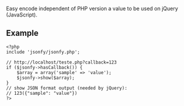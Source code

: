 Easy encode independent of PHP version a value to be used on jQuery (JavaScript).

## Example ##

```
<?php
include 'jsonfy/jsonfy.php';

// http://localhost/teste.php?callback=123
if ($jsonfy->hasCallback()) {
    $array = array('sample' => 'value');
    $jsonfy->show($array);
}
// show JSON format output (needed by jQuery):
// 123({"sample": "value"})
?>
```